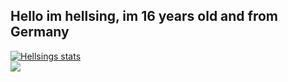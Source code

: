 ## Hello im hellsing, im 16 years old and from Germany

<a href="https://github.com/9s6">
    <img align="center" src="https://github-readme-stats.vercel.app/api?username=9s6&show_icons=true&include_all_commits=true&show_icons=true&title_color=fff&icon_color=79ff97&text_color=9f9f9f&bg_color=151515" alt="Hellsings stats" />
</a>
<br>
<a href="https://github.com/9s6">
  <img align="center" src="https://github-readme-stats.vercel.app/api/top-langs/?username=9s6&layout=compact&show_icons=true&title_color=fff&icon_color=79ff97&text_color=9f9f9f&bg_color=151515" />
</a>
<br>
<br>
